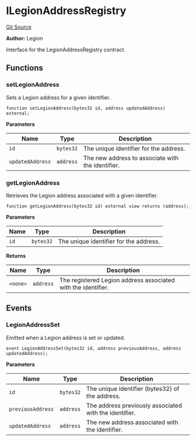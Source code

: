 # ILegionAddressRegistry
[Git Source](https://github.com/Legion-Team/legion-protocol-contracts/blob/8b23239dfc702a4510efb5dd06fb67719eb5eab0/src/interfaces/registries/ILegionAddressRegistry.sol)

**Author:**
Legion

Interface for the LegionAddressRegistry contract.


## Functions
### setLegionAddress

Sets a Legion address for a given identifier.


```solidity
function setLegionAddress(bytes32 id, address updatedAddress) external;
```
**Parameters**

|Name|Type|Description|
|----|----|-----------|
|`id`|`bytes32`|The unique identifier for the address.|
|`updatedAddress`|`address`|The new address to associate with the identifier.|


### getLegionAddress

Retrieves the Legion address associated with a given identifier.


```solidity
function getLegionAddress(bytes32 id) external view returns (address);
```
**Parameters**

|Name|Type|Description|
|----|----|-----------|
|`id`|`bytes32`|The unique identifier for the address.|

**Returns**

|Name|Type|Description|
|----|----|-----------|
|`<none>`|`address`|The registered Legion address associated with the identifier.|


## Events
### LegionAddressSet
Emitted when a Legion address is set or updated.


```solidity
event LegionAddressSet(bytes32 id, address previousAddress, address updatedAddress);
```

**Parameters**

|Name|Type|Description|
|----|----|-----------|
|`id`|`bytes32`|The unique identifier (bytes32) of the address.|
|`previousAddress`|`address`|The address previously associated with the identifier.|
|`updatedAddress`|`address`|The new address associated with the identifier.|

